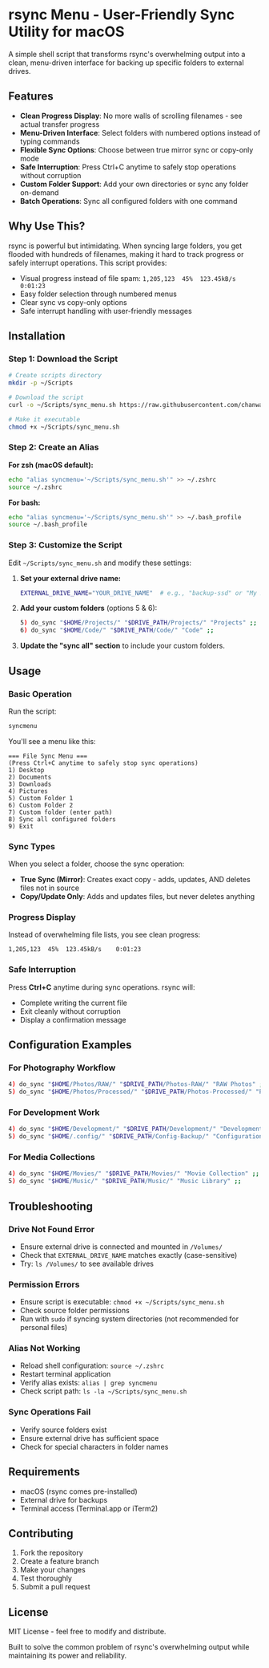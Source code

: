 # rsync Menu - User-Friendly Sync Utility for macOS

A simple shell script that transforms rsync's overwhelming output into a clean, menu-driven interface for backing up specific folders to external drives.

## Features

- **Clean Progress Display**: No more walls of scrolling filenames - see actual transfer progress
- **Menu-Driven Interface**: Select folders with numbered options instead of typing commands
- **Flexible Sync Options**: Choose between true mirror sync or copy-only mode
- **Safe Interruption**: Press Ctrl+C anytime to safely stop operations without corruption
- **Custom Folder Support**: Add your own directories or sync any folder on-demand
- **Batch Operations**: Sync all configured folders with one command

## Why Use This?

rsync is powerful but intimidating. When syncing large folders, you get flooded with hundreds of filenames, making it hard to track progress or safely interrupt operations. This script provides:

- Visual progress instead of file spam: `1,205,123  45%  123.45kB/s    0:01:23`
- Easy folder selection through numbered menus
- Clear sync vs copy-only options
- Safe interrupt handling with user-friendly messages

## Installation

### Step 1: Download the Script

```bash
# Create scripts directory
mkdir -p ~/Scripts

# Download the script
curl -o ~/Scripts/sync_menu.sh https://raw.githubusercontent.com/chanware/rsync-menu/main/sync_menu.sh

# Make it executable
chmod +x ~/Scripts/sync_menu.sh
```

### Step 2: Create an Alias

**For zsh (macOS default):**
```bash
echo "alias syncmenu='~/Scripts/sync_menu.sh'" >> ~/.zshrc
source ~/.zshrc
```

**For bash:**
```bash
echo "alias syncmenu='~/Scripts/sync_menu.sh'" >> ~/.bash_profile
source ~/.bash_profile
```

### Step 3: Customize the Script

Edit `~/Scripts/sync_menu.sh` and modify these settings:

1. **Set your external drive name:**
   ```bash
   EXTERNAL_DRIVE_NAME="YOUR_DRIVE_NAME"  # e.g., "backup-ssd" or "My Backup Drive"
   ```

2. **Add your custom folders** (options 5 & 6):
   ```bash
   5) do_sync "$HOME/Projects/" "$DRIVE_PATH/Projects/" "Projects" ;;
   6) do_sync "$HOME/Code/" "$DRIVE_PATH/Code/" "Code" ;;
   ```

3. **Update the "sync all" section** to include your custom folders.

## Usage

### Basic Operation

Run the script:
```bash
syncmenu
```

You'll see a menu like this:
```
=== File Sync Menu ===
(Press Ctrl+C anytime to safely stop sync operations)
1) Desktop
2) Documents
3) Downloads
4) Pictures
5) Custom Folder 1
6) Custom Folder 2
7) Custom folder (enter path)
8) Sync all configured folders
9) Exit
```

### Sync Types

When you select a folder, choose the sync operation:

- **True Sync (Mirror)**: Creates exact copy - adds, updates, AND deletes files not in source
- **Copy/Update Only**: Adds and updates files, but never deletes anything

### Progress Display

Instead of overwhelming file lists, you see clean progress:
```
1,205,123  45%  123.45kB/s    0:01:23
```

### Safe Interruption

Press **Ctrl+C** anytime during sync operations. rsync will:
- Complete writing the current file
- Exit cleanly without corruption
- Display a confirmation message

## Configuration Examples

### For Photography Workflow
```bash
4) do_sync "$HOME/Photos/RAW/" "$DRIVE_PATH/Photos-RAW/" "RAW Photos" ;;
5) do_sync "$HOME/Photos/Processed/" "$DRIVE_PATH/Photos-Processed/" "Processed Photos" ;;
```

### For Development Work
```bash
4) do_sync "$HOME/Development/" "$DRIVE_PATH/Development/" "Development Projects" ;;
5) do_sync "$HOME/.config/" "$DRIVE_PATH/Config-Backup/" "Configuration Files" ;;
```

### For Media Collections
```bash
4) do_sync "$HOME/Movies/" "$DRIVE_PATH/Movies/" "Movie Collection" ;;
5) do_sync "$HOME/Music/" "$DRIVE_PATH/Music/" "Music Library" ;;
```

## Troubleshooting

### Drive Not Found Error
- Ensure external drive is connected and mounted in `/Volumes/`
- Check that `EXTERNAL_DRIVE_NAME` matches exactly (case-sensitive)
- Try: `ls /Volumes/` to see available drives

### Permission Errors
- Ensure script is executable: `chmod +x ~/Scripts/sync_menu.sh`
- Check source folder permissions
- Run with `sudo` if syncing system directories (not recommended for personal files)

### Alias Not Working
- Reload shell configuration: `source ~/.zshrc`
- Restart terminal application
- Verify alias exists: `alias | grep syncmenu`
- Check script path: `ls -la ~/Scripts/sync_menu.sh`

### Sync Operations Fail
- Verify source folders exist
- Ensure external drive has sufficient space
- Check for special characters in folder names

## Requirements

- macOS (rsync comes pre-installed)
- External drive for backups
- Terminal access (Terminal.app or iTerm2)

## Contributing

1. Fork the repository
2. Create a feature branch
3. Make your changes
4. Test thoroughly
5. Submit a pull request

## License

MIT License - feel free to modify and distribute.


Built to solve the common problem of rsync's overwhelming output while maintaining its power and reliability.
